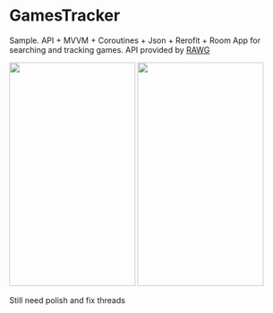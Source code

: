 # GamesTracker
Sample. API + MVVM + Coroutines + Json + Rerofit + Room
App for searching and tracking games. API provided by [RAWG](https://rawg.io/) 

<img src="https://user-images.githubusercontent.com/51135284/94704754-ecc82380-0348-11eb-91ef-cbb97cd8d0a7.gif" width="225" height="400" />
<img src="https://user-images.githubusercontent.com/51135284/94704786-f5b8f500-0348-11eb-81c6-9be007f5cd47.gif" width="225" height="400" />

Still need polish and fix threads
